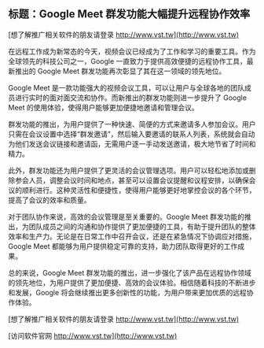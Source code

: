 ## **标题：Google Meet 群发功能大幅提升远程协作效率**

[想了解推广相关软件的朋友请登录 http://www.vst.tw](http://www.vst.tw)

在远程工作成为新常态的今天，视频会议已经成为了工作和学习的重要工具。作为全球领先的科技公司之一，Google 一直致力于提供高效便捷的远程协作工具，最新推出的 Google Meet 群发功能再次彰显了其在这一领域的领先地位。

Google Meet 是一款功能强大的视频会议工具，可以让用户与全球各地的团队成员进行实时的面对面交流和协作。而新推出的群发功能则进一步提升了 Google Meet 的使用体验，使得用户能够更加便捷地邀请和管理会议。

群发功能的推出，为用户提供了一种快速、简便的方式来邀请多人参加会议。用户只需在会议设置中选择“群发邀请”，然后输入要邀请的联系人列表，系统就会自动为他们发送会议链接和邀请函，无需用户逐一手动发送邀请，极大地节省了时间和精力。

此外，群发功能还为用户提供了更灵活的会议管理选项。用户可以轻松地添加或删除参会人员，调整会议时间和地点，甚至可以设置会议提醒和议程安排，以确保会议的顺利进行。这种灵活性和便捷性，使得用户能够更好地掌控会议的各个环节，提高了会议的效率和质量。

对于团队协作来说，高效的会议管理是至关重要的。Google Meet 群发功能的推出，为团队成员之间的沟通和协作提供了更加便捷的工具，有助于提升团队的整体效率和生产力。无论是在日常工作中召开会议，还是在紧急情况下协调应对措施，Google Meet 都能够为用户提供稳定可靠的支持，助力团队取得更好的工作成果。

总的来说，Google Meet 群发功能的推出，进一步强化了该产品在远程协作领域的领先地位，为用户提供了更加便捷、高效的会议体验。相信随着科技的不断进步和发展，Google 将会继续推出更多创新性的功能，为用户带来更加优质的远程协作体验。

[想了解推广相关软件的朋友请登录 http://www.vst.tw](http://www.vst.tw)


[访问软件官网 http://www.vst.tw](http://www.vst.tw)
